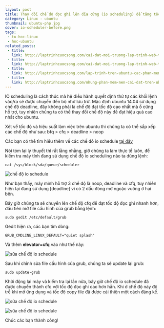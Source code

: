 ```yaml
---
layout: post
title: Thay đổi chế độ đọc ghi lên đĩa cứng (io scheduling) để tăng tốc ubuntu
category: Linux - ubuntu
thumbnail: ubuntu-php.jpg
cover: io-scheduler-before.png
tags:
 - tu-hoc-linux
 - hoc-ubuntu
related_posts:
 - title: 
   link: http://laptrinhcuocsong.com/cai-dat-moi-truong-lap-trinh-web-tren-ubuntu-phan-2.html
 - title: 
   link: http://laptrinhcuocsong.com/cai-dat-moi-truong-lap-trinh-web-tren-ubuntu-phan-1.html
 - title: 
   link: http://laptrinhcuocsong.com/lap-trinh-tren-ubuntu-cac-phan-mem-web-developer-can-cai-dat.html
 - title: 
   link: http://laptrinhcuocsong.com/nhung-phan-mem-nen-cai-dat-tren-ubuntu.html
---
```


IO scheduling là cách thức mà hệ điều hành quyết định thứ tự các khối lệnh vào/ra sẽ được chuyển đến bộ nhớ lưu trữ. Mặc định ubuntu 14.04 sử dụng chế độ deadline, đây không phải là chế độ đạt tốc độ cao nhất mà ổ cứng hỗ trợ, tuy nhiên chúng ta có thể thay đổi chế độ này để đạt hiệu quả cao nhất cho ubuntu.

Xét về tốc độ và hiệu suất làm việc trên ubuntu thì chúng ta có thể sắp xếp các chế độ như sau: bfq > cfq > deadline > noop

Các bạn có thể tìm hiểu thêm về các chế đô io schedule [tại đây](https://tinhte.vn/threads/cpu-governor-i-o-scheduler-la-gi-va-chung-anh-huong-nhu-the-nao-den-thiet-bi-android.2082989/#post-37408151)

Nói tóm lại lý thuyết thì rất lằng nhằng, giờ chúng ta làm thực tế luôn, để kiểm tra máy tính đang sử dụng chế độ io scheduling nào ta dùng lệnh:

```
cat /sys/block/sda/queue/scheduler
```
![chế độ io schedule](images/ubuntu-deadline.png)

Như bạn thấy, máy mình hỗ trợ 3 chế độ là noop, deadline và cfq, tuy nhiên hiện tại đang sử dụng [deadline] vì có 2 dấu đóng mở ngoặc vuông ở hai bên.

Bây giờ chúng ta sẽ chuyển lên chế độ cfq để đạt tốc độ đọc ghi nhanh hơn, đầu tiên mở file cấu hình của grub bằng lệnh:

```
sudo gedit /etc/default/grub
```

Gedit hiện ra, các bạn tìm dòng:

```
GRUB_CMDLINE_LINUX_DEFAULT="quiet splash"
```

Và thêm **elevator=cfq** vào như thế này:

![sửa chế độ io schedule](images/deadline-to-cfq.png)

Sau khi chỉnh sửa file cấu hình của grub, chúng ta sẽ update lại grub:

```
sudo update-grub
```

Khởi động lại máy và kiểm tra lại lần nữa, bây giờ chế độ io schedule đã được chuyển thành cfq với tốc độ đọc ghi cao hơn hẳn. Khi ở chế độ này độ trễ khi mở ứng dụng và tốc độ copy file đã được cải thiện một cách đáng kể.

![sửa chế độ io schedule](images/io-scheduler-before.png)

![sửa chế độ io schedule](images/io-scheduler-affter.png)

Chúc các bạn thành công!

